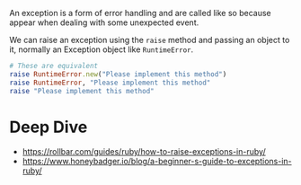 An exception is a form of error handling and are called like so because appear when dealing with some unexpected event.

We can raise an exception using the `raise` method and passing an object to it, normally an Exception object like `RuntimeError`.
```ruby
# These are equivalent
raise RuntimeError.new("Please implement this method")
raise RuntimeError, "Please implement this method"
raise "Please implement this method"
```

# Deep Dive
* https://rollbar.com/guides/ruby/how-to-raise-exceptions-in-ruby/
* https://www.honeybadger.io/blog/a-beginner-s-guide-to-exceptions-in-ruby/